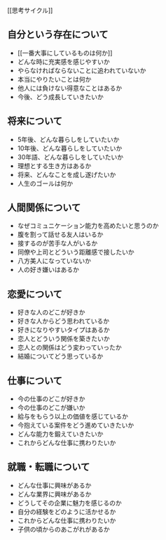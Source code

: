 [[思考サイクル]]

## 自分という存在について
- [[一番大事にしているものは何か]]
- どんな時に充実感を感じやすいか
- やらなければならないことに追われていないか
- 本当にやりたいことは何か
- 他人には負けない得意なことはあるか
- 今後、どう成長していきたいか

## 将来について
- 5年後、どんな暮らしをしていたいか
- 10年後、どんな暮らしをしていたいか
- 30年語、どんな暮らしをしていたいか
- 理想とする生き方はあるか
- 将来、どんなことを成し遂げたいか
- 人生のゴールは何か

## 人間関係について

- なぜコミュニケーション能力を高めたいと思うのか
- 腹を割って話せる友人はいるか
- 接するのが苦手な人がいるか
- 同僚や上司とどういう距離感で接したいか
- 八方美人になっていないか
- 人の好き嫌いはあるか

## 恋愛について
- 好きな人のどこが好きか
- 好きな人からどう思われているか
- 好きになりやすいタイプはあるか
- 恋人とどういう関係を築きたいか
- 恋人との関係はどう変わっていったか
- 結婚についてどう思っているか

## 仕事について
- 今の仕事のどこが好きか
- 今の仕事のどこが嫌いか
- 給与をもらう以上の価値を感じているか
- 今抱えている案件をどう進めていきたいか
- どんな能力を鍛えていきたいか
- これからどんな仕事に携わりたいか

## 就職・転職について
- どんな仕事に興味があるか
- どんな業界に興味があるか
- どうしてその企業に魅力を感じるのか
- 自分の経験をどのように活かせるか
- これからどんな仕事に携わりたいか
- 子供の頃からのあこがれがあるか